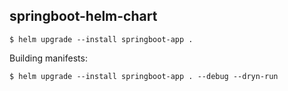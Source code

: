 ## springboot-helm-chart

`$ helm upgrade --install springboot-app .`

Building manifests:

`$ helm upgrade --install springboot-app . --debug --dryn-run`
